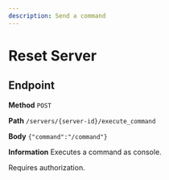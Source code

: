 ```yaml
---
description: Send a command
---
```


# Reset Server

## Endpoint

**Method** `POST`

**Path** `/servers/{server-id}/execute_command`

**Body** `{"command":"/command"}`

**Information** Executes a command as console.

Requires authorization.
